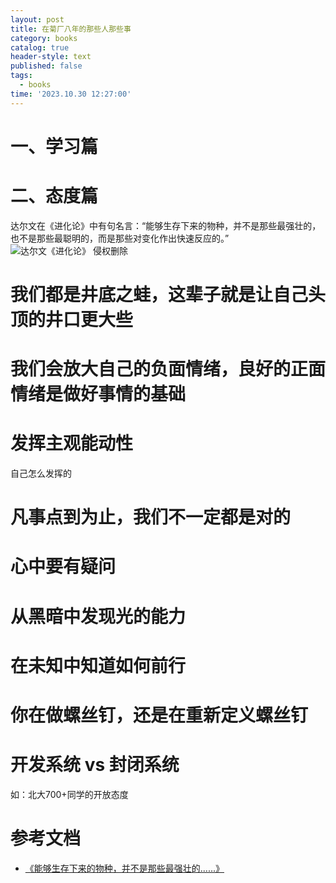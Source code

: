 ```yaml
---
layout: post
title: 在菊厂八年的那些人那些事
category: books
catalog: true
header-style: text
published: false
tags:
  - books
time: '2023.10.30 12:27:00'
---
```

<!--more-->

# 一、学习篇
# 二、态度篇

达尔文在《进化论》中有句名言：“能够生存下来的物种，并不是那些最强壮的，也不是那些最聪明的，而是那些对变化作出快速反应的。”
![达尔文《进化论》 侵权删除](https://upload-images.jianshu.io/upload_images/26917975-acb1c7b13720dddc.jpg?imageMogr2/auto-orient/strip|imageView2/2/w/500/format/webp)
# 我们都是井底之蛙，这辈子就是让自己头顶的井口更大些
# 我们会放大自己的负面情绪，良好的正面情绪是做好事情的基础
# 发挥主观能动性
自己怎么发挥的
# 凡事点到为止，我们不一定都是对的 
# 心中要有疑问
# 从黑暗中发现光的能力
# 在未知中知道如何前行
# 你在做螺丝钉，还是在重新定义螺丝钉

# 开发系统 vs 封闭系统
如：北大700+同学的开放态度

# 参考文档
- [《能够生存下来的物种，并不是那些最强壮的......》](https://www.jianshu.com/p/b6b92cb929c8)
